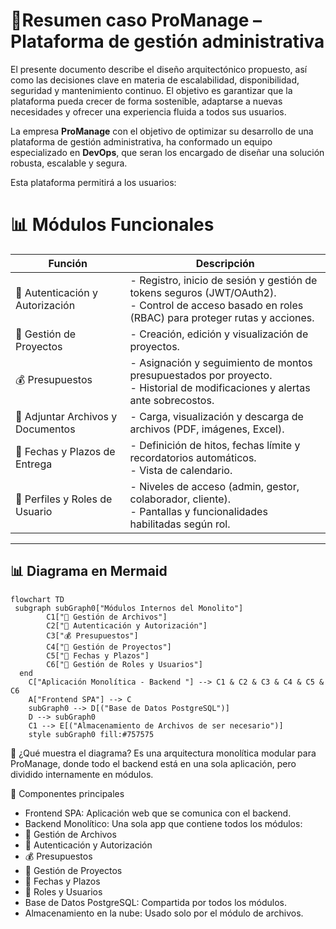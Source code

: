 # 📌Resumen caso ProManage  – Plataforma de gestión administrativa
El presente documento describe el diseño arquitectónico propuesto, así como las decisiones clave en materia de escalabilidad, disponibilidad, seguridad y mantenimiento continuo. El objetivo es garantizar que la plataforma pueda crecer de forma sostenible, adaptarse a nuevas necesidades y ofrecer una experiencia fluida a todos sus usuarios.

La empresa **ProManage** con el objetivo de optimizar su desarrollo de una plataforma de gestión administrativa, ha conformado un equipo especializado en **DevOps**, que seran los encargado de diseñar una solución robusta, escalable y segura.

Esta plataforma permitirá a los usuarios:
# 📊 Módulos Funcionales

| Función                      | Descripción                                                                 |
|------------------------------|-----------------------------------------------------------------------------|
| 🔐 Autenticación y Autorización | - Registro, inicio de sesión y gestión de tokens seguros (JWT/OAuth2).<br>- Control de acceso basado en roles (RBAC) para proteger rutas y acciones. |
| 📁 Gestión de Proyectos       | - Creación, edición y visualización de proyectos. |
| 💰 Presupuestos               | - Asignación y seguimiento de montos presupuestados por proyecto.<br>- Historial de modificaciones y alertas ante sobrecostos. |
| 📎 Adjuntar Archivos y Documentos | - Carga, visualización y descarga de archivos (PDF, imágenes, Excel). |
| 📆 Fechas y Plazos de Entrega | - Definición de hitos, fechas límite y recordatorios automáticos.<br>- Vista de calendario. |
| 👥 Perfiles y Roles de Usuario | - Niveles de acceso (admin, gestor, colaborador, cliente).<br>- Pantallas y funcionalidades habilitadas según rol. |

---

## 📊 Diagrama en Mermaid

```mermaid
flowchart TD
 subgraph subGraph0["Módulos Internos del Monolito"]
        C1["📎 Gestión de Archivos"]
        C2["🔐 Autenticación y Autorización"]
        C3["💰 Presupuestos"]
        C4["📁 Gestión de Proyectos"]
        C5["📆 Fechas y Plazos"]
        C6["👥 Gestión de Roles y Usuarios"]
  end
    C["Aplicación Monolítica - Backend "] --> C1 & C2 & C3 & C4 & C5 & C6
    A["Frontend SPA"] --> C
    subGraph0 --> D[("Base de Datos PostgreSQL")]
    D --> subGraph0
    C1 --> E[("Almacenamiento de Archivos de ser necesario")]
    style subGraph0 fill:#757575

```
🧱 ¿Qué muestra el diagrama?
Es una arquitectura monolítica modular para ProManage, donde todo el backend está en una sola aplicación, pero dividido internamente en módulos.

🔹 Componentes principales
- Frontend SPA: Aplicación web que se comunica con el backend.
- Backend Monolítico: Una sola app que contiene todos los módulos:
- 📎 Gestión de Archivos
- 🔐 Autenticación y Autorización
- 💰 Presupuestos
- 📁 Gestión de Proyectos
- 📆 Fechas y Plazos
- 👥 Roles y Usuarios
- Base de Datos PostgreSQL: Compartida por todos los módulos.
- Almacenamiento en la nube: Usado solo por el módulo de archivos.



